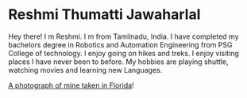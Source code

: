 # Reshmi Thumatti Jawaharlal
Hey there! I m Reshmi. I m from Tamilnadu, India. I have completed my bachelors degree in Robotics and Automation Engineering from PSG College of technology. I enjoy going on hikes and treks. I enjoy visiting places I have never been to before. My hobbies are playing shuttle, watching movies and learning new Languages. 

[A photograph of mine taken in Florida](MyImage.jpeg)!